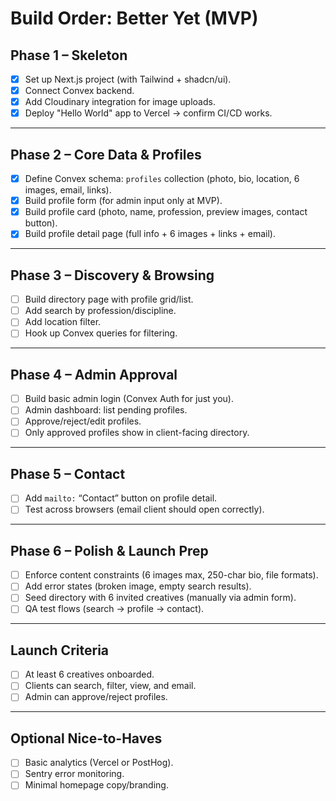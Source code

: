 # Build Order: Better Yet (MVP)

## Phase 1 – Skeleton
- [x] Set up Next.js project (with Tailwind + shadcn/ui).  
- [x] Connect Convex backend.  
- [x] Add Cloudinary integration for image uploads.  
- [x] Deploy "Hello World" app to Vercel → confirm CI/CD works.  

---

## Phase 2 – Core Data & Profiles
- [x] Define Convex schema: `profiles` collection (photo, bio, location, 6 images, email, links).  
- [x] Build profile form (for admin input only at MVP).  
- [x] Build profile card (photo, name, profession, preview images, contact button).  
- [x] Build profile detail page (full info + 6 images + links + email).  

---

## Phase 3 – Discovery & Browsing
- [ ] Build directory page with profile grid/list.  
- [ ] Add search by profession/discipline.  
- [ ] Add location filter.  
- [ ] Hook up Convex queries for filtering.  

---

## Phase 4 – Admin Approval
- [ ] Build basic admin login (Convex Auth for just you).  
- [ ] Admin dashboard: list pending profiles.  
- [ ] Approve/reject/edit profiles.  
- [ ] Only approved profiles show in client-facing directory.  

---

## Phase 5 – Contact
- [ ] Add `mailto:` “Contact” button on profile detail.  
- [ ] Test across browsers (email client should open correctly).  

---

## Phase 6 – Polish & Launch Prep
- [ ] Enforce content constraints (6 images max, 250-char bio, file formats).  
- [ ] Add error states (broken image, empty search results).  
- [ ] Seed directory with 6 invited creatives (manually via admin form).  
- [ ] QA test flows (search → profile → contact).  

---

## Launch Criteria
- [ ] At least 6 creatives onboarded.  
- [ ] Clients can search, filter, view, and email.  
- [ ] Admin can approve/reject profiles.  

---

## Optional Nice-to-Haves
- [ ] Basic analytics (Vercel or PostHog).  
- [ ] Sentry error monitoring.  
- [ ] Minimal homepage copy/branding.  
